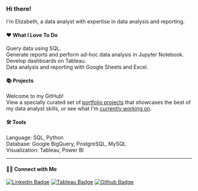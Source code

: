 ### Hi there!

<!--
**kuehbiko/kuehbiko** is a ✨ _special_ ✨ repository because its `README.md` (this file) appears on your GitHub profile.

Here are some ideas to get you started:

- 🔭 I’m currently working on ...
- 🌱 I’m currently learning ...
- 👯 I’m looking to collaborate on ...
- 🤔 I’m looking for help with ...
- 💬 Ask me about ...
- 📫 How to reach me: ...
- 😄 Pronouns: ...
- ⚡ Fun fact: ...
-->
I'm Elizabeth, a data analyst with expertise in data analysis and reporting.

#### :heart: What I Love To Do
Query data using SQL. \
Generate reports and perform ad-hoc data analysis in Jupyter Notebook. \
Develop dashboards on Tableau. \
Data analysis and reporting with Google Sheets and Excel.

#### 📚 Projects
Welcome to my GitHub! \
View a specially curated set of [portfolio projects](https://github.com/kuehbiko/01-Portfolio-Projects) that showcases the best of my data analyst skills, or see what I'm [currently working on](https://github.com/kuehbiko/02-Personal-Projects/tree/main).

#### 🛠️ Tools
Language: SQL, Python \
Database: Google BigQuery, PostgreSQL, MySQL \
Visualization: Tableau, Power BI

----

#### 👋🏻 Connect with Me
[![Linkedin Badge](https://img.shields.io/badge/-LinkedIn-blue?style=flat-square&logo=Linkedin&logoColor=white&link=https://www.linkedin.com/in/elizabethlimse)](https://www.linkedin.com/in/elizabethlimse)
[![Tableau Badge](http://img.shields.io/badge/-Tableau-orange?style=flat-square&logo=tableau&logoColor=white&link=https://public.tableau.com/profile/kuebiko/)](https://public.tableau.com/profile/kuebiko/)
[![Github Badge](http://img.shields.io/badge/-Github-black?style=flat-square&logo=github&link=https://github.com/kuehbiko/)](https://github.com/kuehbiko) 
<!-- [![Kaggle Badge](https://img.shields.io/badge/-Kaggle-blue?style=flat-square&logo=kaggle&logoColor=white&link=https://www.kaggle.com/phonethiriyadana)](https://www.kaggle.com/phonethiriyadana) 
